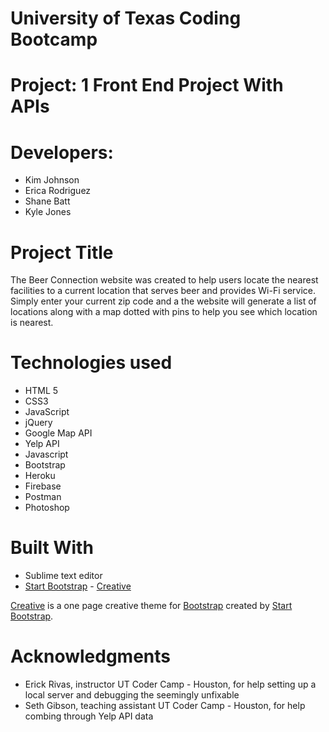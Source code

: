 # University of Texas Coding Bootcamp 
# Project: 1 Front End Project With APIs

# Developers: 
- Kim Johnson
- Erica Rodriguez 
- Shane Batt 
- Kyle Jones

# Project Title

The Beer Connection website was created to help users locate the nearest facilities to a current location that serves beer and provides Wi-Fi service. Simply enter your current zip code and a the website will generate a list of locations along with a map dotted with pins to help you see which location is nearest. 

# Technologies used

- HTML 5
- CSS3
- JavaScript
- jQuery
- Google Map API
- Yelp API 
- Javascript
- Bootstrap
- Heroku
- Firebase 
- Postman 
- Photoshop

# Built With

- Sublime text editor
- [Start Bootstrap](http://startbootstrap.com/) - [Creative](http://startbootstrap.com/template-overviews/creative/)

[Creative](http://startbootstrap.com/template-overviews/creative/) is a one page creative theme for [Bootstrap](http://getbootstrap.com/) created by [Start Bootstrap](http://startbootstrap.com/).

# Acknowledgments
- Erick Rivas, instructor UT Coder Camp - Houston, for help setting up a local server and debugging the seemingly unfixable
- Seth Gibson, teaching assistant UT Coder Camp - Houston, for help combing through Yelp API data
